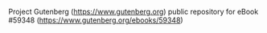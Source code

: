 Project Gutenberg (https://www.gutenberg.org) public repository for
eBook #59348 (https://www.gutenberg.org/ebooks/59348)
